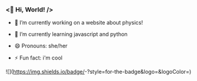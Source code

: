 ### <👋 Hi, World! />

<!--
**mmajajohanne/mmajajohanne** is a ✨ _special_ ✨ repository because its `README.md` (this file) appears on your GitHub profile.

Here are some ideas to get you started: -->

- 🔭 I’m currently working on a website about physics!
- 🌱 I’m currently learning javascript and python

- 😄 Pronouns: she/her
- ⚡ Fun fact: i'm cool

![<Badge Name>](https://img.shields.io/badge/<Badge Text>-<Background Color>?style=for-the-badge&logo=<Icon Name>&logoColor=<Logo Color>)
